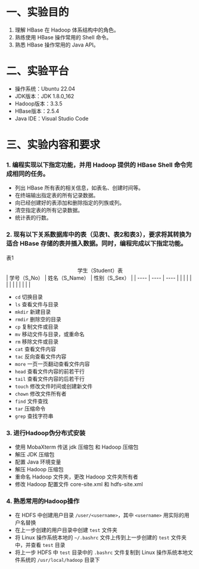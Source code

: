 # 一、实验目的
1. 理解 HBase 在 Hadoop 体系结构中的角色。
2. 熟练使用 HBase 操作常用的 Shell 命令。
4. 熟悉 HBase 操作常用的 Java API。

# 二、实验平台
- 操作系统：Ubuntu 22.04
- JDK版本：JDK 1.8.0_162
- Hadoop版本：3.3.5
- HBase版本：2.5.4
- Java IDE：Visual Studio Code

# 三、实验内容和要求
### 1. 编程实现以下指定功能，并用 Hadoop 提供的 HBase Shell 命令完成相同的任务。
- 列出 HBase 所有表的相关信息，如表名、创建时间等。
- 在终端输出指定表的所有记录数据。
- 向已经创建好的表添加和删除指定的列族或列。
- 清空指定表的所有记录数据。
- 统计表的行数。

### 2. 现有以下关系数据库中的表（见表1、表2和表3），要求将其转换为适合 HBase 存储的表并插入数据。同时，编程完成以下指定功能。

表1  <center> 学生（Student）表 </center>
|   学号（S_No）   |   姓名（S_Name）  |  性别（S_Sex）  |
| ---- | ---- | ---- |
|      |      |      |
|      |      |      |
|      |      |      |


- `cd` 切换目录
- `ls` 查看文件与目录
- `mkdir` 新建目录
- `rmdir` 删除空的目录
- `cp` 复制文件或目录
- `mv` 移动文件与目录，或重命名
- `rm` 移除文件或目录
- `cat` 查看文件内容
- `tac` 反向查看文件内容
- `more` 一页一页翻动查看文件内容
- `head` 查看文件内容的前若干行
- `tail` 查看文件内容的后若干行
- `touch` 修改文件时间或创建新文件
- `chown` 修改文件所有者
- `find` 文件查找
- `tar` 压缩命令
- `grep` 查找字符串

### 3. 进行Hadoop伪分布式安装
- 使用 MobaXterm 传送 jdk 压缩包 和 Hadoop 压缩包
- 解压 JDK 压缩包
- 配置 Java 环境变量
- 解压 Hadoop 压缩包
- 重命名 Hadoop 文件夹，更改 Hadoop 文件夹所有者
- 修改 Hadoop 配置文件 core-site.xml 和 hdfs-site.xml

### 4. 熟悉常用的Hadoop操作
- 在 HDFS 中创建用户目录 `/user/<username>`，其中 `<username>` 用实际的用户名替换
- 在上一步创建的用户目录中创建 `test` 文件夹
- 将 Linux 操作系统本地的 `~/.bashrc` 文件上传到上一步创建的 `test` 文件夹中，并查看 `test` 目录
- 将上一步 HDFS 中 `test` 目录中的 `.bashrc` 文件复制到 Linux 操作系统本地文件系统的 `/usr/local/hadoop` 目录下